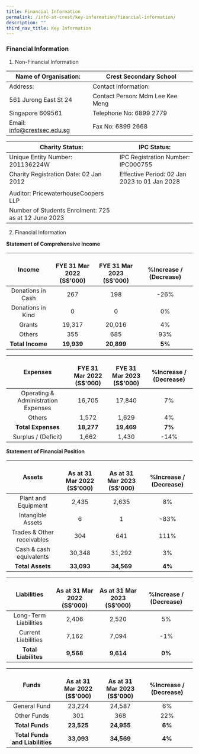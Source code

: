 ```yaml
---
title: Financial Information
permalink: /info-at-crest/key-information/financial-information/
description: ""
third_nav_title: Key Information
---
```

### Financial Information

1) Non-Financial Information

| Name of Organisation: | Crest Secondary School |
|---|---|
| Address: | Contact Information: |
| 561 Jurong East St 24 | Contact Person: Mdm Lee Kee Meng |
| Singapore 609561 | Telephone No: 6899 2779 |
| Email: info@crestsec.edu.sg | Fax No: 6899 2668 |


| Charity Status:  | IPC Status: |
|---|---|
| Unique Entity Number: 201136224W | IPC Registration Number: IPC000755 |
| Charity Registration Date: 02 Jan 2012 | Effective Period: 02 Jan 2023 to 01 Jan 2028 |
|  |  |
| Auditor: PricewaterhouseCoopers LLP |  |
| Number of Students Enrolment: 725 as at 12 June 2023 |  |


2) Financial Information

**Statement of Comprehensive Income**

| Income | <br>FYE 31 Mar 2022<br>(S$'000) | <br>FYE 31 Mar 2023<br>(S$'000) | <br>%Increase / (Decrease) |
|:---:|:---:|:---:|:---:|
| Donations in Cash | 267 | 198 | -26% |
|  Donations in Kind |  0 |  0 |  0% |
| Grants | 19,317 | 20,016 | 4% |
|  Others |  355 |  685 |  93% |
|  **Total Income** |  **19,939** |  **20,899** |  **5%** |

| Expenses | <br>FYE 31 Mar 2022<br>(S$'000) | <br>FYE 31 Mar 2023<br>(S$'000) | <br>%Increase / (Decrease) |
|:---:|:---:|:---:|:---:|
| Operating &amp; Administration Expenses | 16,705 | 17,840 | 7% |
|  Others | 1,572 | 1,629 | 4% |
|  **Total Expenses** |  **18,277** |  **19,469** | **7%** |
| Surplus / (Deficit) | 1,662 | 1,430 | -14% |



**Statement of Financial Position**

| Assets | <br>As at 31 Mar 2022<br>(S$'000) | <br>As at 31 Mar 2023<br>(S$'000) | <br>%Increase / (Decrease) |
|:---:|:---:|:---:|:---:|
| Plant and Equipment | 2,435 | 2,635 | 8% |
| Intangible Assets | 6 | 1 | -83% |
|  Trades &amp; Other receivables |  304 | 641 | 111% |
|  Cash &amp; cash equivalents |  30,348 |  31,292 | 3% |
|  **Total Assets** |  **33,093** | **34,569** |  **4%** |

| Liabilities | <br>As at 31 Mar 2022<br>(S$'000) | <br>As at 31 Mar 2023<br>(S$'000) | <br>%Increase / (Decrease) |
|:---:|:---:|:---:|:---:|
| Long-Term Liabilities | 2,406 | 2,520 | 5% |
|  Current Liabilities |  7,162 | 7,094 | -1% |
|  **Total Liabilites** |  **9,568** |  **9,614** | **0%** |

| Funds | <br>As at 31 Mar 2022<br>(S$'000) | <br>As at 31 Mar 2023<br>(S$'000) | <br>%Increase / (Decrease) |
|:---:|:---:|:---:|:---:|
|  General Fund |  23,224 | 24,587 |  6% |
|  Other Funds |  301 | 368 |  22% |
|  **Total Funds** | **23,525** | **24,955** |  **6%** |
| **Total Funds and Liabilities** | **33,093** | **34,569** | **4%** |